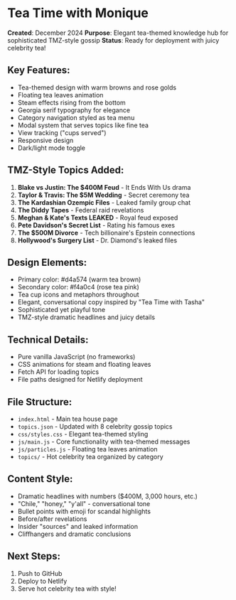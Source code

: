 # Tea Time with Monique

**Created**: December 2024
**Purpose**: Elegant tea-themed knowledge hub for sophisticated TMZ-style gossip
**Status**: Ready for deployment with juicy celebrity tea!

## Key Features:
- Tea-themed design with warm browns and rose golds
- Floating tea leaves animation
- Steam effects rising from the bottom
- Georgia serif typography for elegance
- Category navigation styled as tea menu
- Modal system that serves topics like fine tea
- View tracking ("cups served")
- Responsive design
- Dark/light mode toggle

## TMZ-Style Topics Added:
1. **Blake vs Justin: The $400M Feud** - It Ends With Us drama
2. **Taylor & Travis: The $5M Wedding** - Secret ceremony tea
3. **The Kardashian Ozempic Files** - Leaked family group chat
4. **The Diddy Tapes** - Federal raid revelations
5. **Meghan & Kate's Texts LEAKED** - Royal feud exposed
6. **Pete Davidson's Secret List** - Rating his famous exes
7. **The $500M Divorce** - Tech billionaire's Epstein connections
8. **Hollywood's Surgery List** - Dr. Diamond's leaked files

## Design Elements:
- Primary color: #d4a574 (warm tea brown)
- Secondary color: #f4a0c4 (rose tea pink)
- Tea cup icons and metaphors throughout
- Elegant, conversational copy inspired by "Tea Time with Tasha"
- Sophisticated yet playful tone
- TMZ-style dramatic headlines and juicy details

## Technical Details:
- Pure vanilla JavaScript (no frameworks)
- CSS animations for steam and floating leaves
- Fetch API for loading topics
- File paths designed for Netlify deployment

## File Structure:
- `index.html` - Main tea house page
- `topics.json` - Updated with 8 celebrity gossip topics
- `css/styles.css` - Elegant tea-themed styling
- `js/main.js` - Core functionality with tea-themed messages
- `js/particles.js` - Floating tea leaves animation
- `topics/` - Hot celebrity tea organized by category

## Content Style:
- Dramatic headlines with numbers ($400M, 3,000 hours, etc.)
- "Chile," "honey," "y'all" - conversational tone
- Bullet points with emoji for scandal highlights
- Before/after revelations
- Insider "sources" and leaked information
- Cliffhangers and dramatic conclusions

## Next Steps:
1. Push to GitHub
2. Deploy to Netlify
3. Serve hot celebrity tea with style!
